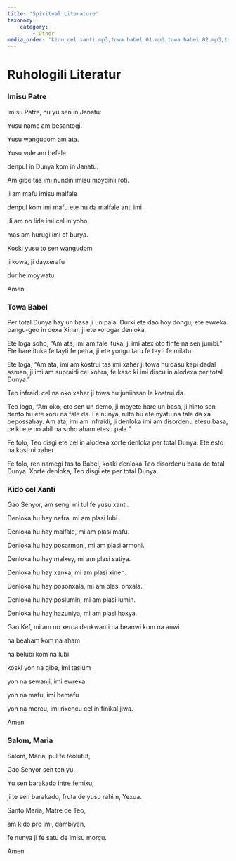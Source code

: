```yaml
---
title: 'Spiritual Literature'
taxonomy:
    category:
        - Other
media_order: 'kido cel xanti.mp3,towa babel 01.mp3,towa babel 02.mp3,towa babel 03.mp3,towa babel 04.mp3,towa babel 05.mp3,towa babel 06.mp3,salom maria.mp3,imisu patre.mp3'
---
```


# Ruhologili Literatur

### Imisu Patre

Imisu Patre, hu yu sen in Janatu:

Yusu name am besantogi.

Yusu wangudom am ata.

Yusu vole am befale

denpul in Dunya kom in Janatu.

Am gibe tas imi nundin imisu moydinli roti.

ji am mafu imisu malfale

denpul kom imi mafu ete hu da malfale anti imi.

Ji am no lide imi cel in yoho,

mas am hurugi imi of burya.

Koski yusu to sen wangudom

ji kowa, ji dayxerafu

dur he moywatu.

Amen

### Towa Babel

Per total Dunya hay un basa ji un pala. Durki ete dao hoy dongu, ete ewreka pangu-geo in dexa Xinar, ji ete xorogar denloka.

Ete loga soho, “Am ata, imi am fale ituka, ji imi atex oto finfe na sen jumbi.” Ete hare ituka fe tayti fe petra, ji ete yongu taru fe tayti fe milatu.

Ete loga, “Am ata, imi am kostrui tas imi xaher ji towa hu dasu kapi dadal asman, ji imi am supraidi cel xohra, fe kaso ki imi discu in alodexa per total Dunya.”

Teo infraidi cel na oko xaher ji towa hu juniinsan le kostrui da.

Teo loga, “Am oko, ete sen un demo, ji moyete hare un basa, ji hinto sen dento hu ete xoru na fale da. Fe nunya, nilto hu ete nyatu na fale da xa bepossahay. Am ata, imi am infraidi, ji denloka imi am disordenu etesu basa, celki ete no abil na soho aham etesu pala.”

Fe folo, Teo disgi ete cel in alodexa xorfe denloka per total Dunya. Ete esto na kostrui xaher.

Fe folo, ren namegi tas to Babel, koski denloka Teo disordenu basa de total Dunya. Xorfe denloka, Teo disgi ete per total Dunya.

### Kido cel Xanti

Gao Senyor, am sengi mi tul fe yusu xanti.

Denloka hu hay nefra, mi am plasi lubi.

Denloka hu hay malfale, mi am plasi mafu.

Denloka hu hay posarmoni, mi am plasi armoni.

Denloka hu hay malxey, mi am plasi satiya.

Denloka hu hay xanka, mi am plasi xinen.

Denloka hu hay posonxala, mi am plasi onxala.

Denloka hu hay poslumin, mi am plasi lumin.

Denloka hu hay hazuniya, mi am plasi hoxya.

Gao Kef, mi am no xerca denkwanti na beanwi kom na anwi

na beaham kom na aham

na belubi kom na lubi

koski yon na gibe, imi taslum

yon na sewanji, imi ewreka

yon na mafu, imi bemafu

yon na morcu, imi rixencu cel in finikal jiwa.

Amen

### Salom, Maria

Salom, Maria, pul fe teolutuf,

Gao Senyor sen ton yu.

Yu sen barakado intre femixu,

ji te sen barakado, fruta de yusu rahim, Yexua.

Santo Maria, Matre de Teo,

am kido pro imi, dambiyen,

fe nunya ji fe satu de imisu morcu.

Amen